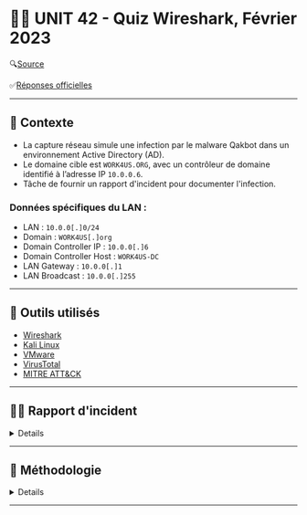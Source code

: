 # 🕵️‍♂️ UNIT 42 - Quiz Wireshark, Février 2023

🔍[Source](https://unit42.paloaltonetworks.com/feb-wireshark-quiz/) 

✅[Réponses officielles](https://unit42.paloaltonetworks.com/feb-wireshark-quiz-answers/)

---

## 📌 Contexte

- La capture réseau simule une infection par le malware Qakbot dans un environnement Active Directory (AD).
- Le domaine cible est `WORK4US.ORG`, avec un contrôleur de domaine identifié à l’adresse IP `10.0.0.6`.
- Tâche de fournir un rapport d'incident pour documenter l'infection.

### Données spécifiques du LAN :
- LAN : `10.0.0[.]0/24`
- Domain : `WORK4US[.]org`
- Domain Controller IP : `10.0.0[.]6`
- Domain Controller Host : `WORK4US-DC`
- LAN Gateway : `10.0.0[.]1`
- LAN Broadcast : `10.0.0[.]255`


---

## 🧰 Outils utilisés

- [Wireshark](https://www.wireshark.org/download.html)
- [Kali Linux](https://www.kali.org/)
- [VMware](https://www.vmware.com/products/desktop-hypervisor/workstation-and-fusion)
- [VirusTotal](https://www.virustotal.com/gui/home/upload)
- [MITRE ATT&CK](https://attack.mitre.org/)

---

## 🕵️‍♂️ Rapport d'incident
<details>
  
### 📌 Résumé

Le 2023-02-03 à 17:04 UTC, un poste Windows appartenant à `Damon Bauer` a été compromis par un malware **Qakbot** (aussi connu sous Qbot/Pinkslipbot) dans un environnement **Active Directory** (AD).

L’infection a généré du **trafic malveillant**, instauré une **backdoor** et initié des **communications** avec plusieurs serveurs C2 externes.

Des indices suggèrent une **propagation** possible vers le contrôleur de domaine (`10.0.0.6`), augmentant significativement le risque pour l'ensemble du domaine `WORK4US.ORG`.

<img src="images/killchain.png" alt="killchain" width="800"/>

  [*Source image*](https://securelist.com/qakbot-technical-analysis/103931/)

---

### 🖥️ Détails de la victime

- Utilisateur : `damon.bauer`
- Host : `DESKTOP-E7FHJS4`
- IP locale : `10.0.0[.]149`
- Adresse MAC : `00:21:5d:9e:42:fb`

---
### 🚨 Indicateurs de compromission (IoCs)

- Port 80 → `hxxp://128.254.207[.]55/86607.dat`
- `102.156.32[.]143:443` — HTTPS/SSL/TLS
- `208.187.122[.]74:443` — HTTPS/SSL/TLS
- `5.75.205[.]43:443` — HTTPS/SSL/TLS
- `23.111.114[.]52:65400` — TCP traffic
- `78.31.67[.]7:443` — TCP traffic (activité VNC)
- Diverses adresses IP sur ports TCP **25** et **465** — **SMTP** vers plusieurs serveurs de messagerie
- **ARP scanning** depuis l’hôte infecté
- **Transfert SMB** entre l’hôte compromis et le contrôleur de domaine

### ☣️ Détails du Malware :

- SHA 256 : `713207d9d9875ec88d2f3a53377bf8c2d620147a4199eb183c13a7e957056432`
- Type : DLL 32-bit
- Taille : 1,761,280 bytes
- Description : DLL utilisée par Qakbot
- Méthode d'exécution : `rundll32.exe [filename],Wind`
- Sample disponible sur [MalwareBazaar](https://bazaar.abuse.ch/sample/713207d9d9875ec88d2f3a53377bf8c2d620147a4199eb183c13a7e957056432/)
- Community Score de 55 / 72 sur [VirusTotal](https://www.virustotal.com/gui/file/713207d9d9875ec88d2f3a53377bf8c2d620147a4199eb183c13a7e957056432/details)

</details>

---

## 📝 Méthodologie
<details>

### 💡 IP local
<details>
  
Examiner le trafic web suspect en filtrant les requêtes HTTP et les handshakes TLS :    

`(http.request or tls.handshake.type == 1) and !(ssdp)`

➡️ IP source : `10.0.0[.]149`  
➡️ Adresse MAC : `00:21:5d:9e:42:fb`

<img src="images/1.png" alt="1" width="800"/>

</details>

---

### 💡 Hosts
<details>

Identifier le nom NetBIOS et le nom d'hôte Windows en analysant les protocoles de partage :  

`nbns or smb or smb2`

➡️ Host name : `DESKTOP-E7FHJS4`

<img src="images/2.png" alt="2" width="800"/>

---

Examiner le trafic d'authentification Kerberos pour identifier l’utilisateur :  

`kerberos.CNameString && ip.src == 10.0.0.149`  
- 📝 N.B. : Ajout de `CNameString` en colonne pour faciliter l’identification.

➡️ Utilisateur : `damon.bauer`

<img src="images/3.png" alt="3" width="800"/>

</details>

---

### 💡 Trafic HTTP
<details>

Analyser le trafic HTTP non chiffré pour identifier l'origine de l’infection :   

`http && ip.src == 10.0.0.149`

➡️ HTTP GET suspect vers une IP externe `128.254.207[.]55` → **investigation**  
➡️ HTTP GET vers `cacerts.digicert.com` → trafic légitime généré par OS/navigation normale  

<img src="images/4.png" alt="4" width="800"/>

Suivre le **TCP Stream** pour la requête suspecte vers `128.254.207[.]55` pour le fichier `86607[.]dat` :    
➡️ Headers minimalistes, présence de `CURL` → téléchargement automatisé = 🚩   
➡️ Fichier exécutable (`MZ` + `This program cannot be run in DOS mod`) = 🚩    

<img src="images/5.png" alt="5" width="800"/>

---

Exporter le fichier depuis le PCAP : `File → Export Objects → HTTP`  

Après téléchargement :     
✅ Vérification type de fichier : `file 86607.dat`  
✅ Hash SHA256 : `shasum -a 256 86607.dat`   
✅ [VirusTotal](https://www.virustotal.com/gui/file/713207d9d9875ec88d2f3a53377bf8c2d620147a4199eb183c13a7e957056432/details) : détecté par plusieurs fournisseurs  

<img src="images/6.png" alt="6" width="800"/>  
<img src="images/7.png" alt="7" width="800"/>

</details>

---

### 💡 Trafic Post-Infection
<details>

#### HTTPS sans SNI (Server Name Indication)
Filtrer le trafic HTTPS sans nom de domaine :    
`tls.handshake.type == 1 and tls.handshake.extension.type != 0`  
- 📝 N.B. : Les connexions directes vers une IP sont rares et souvent utilisées par des malwares (Qakbot, Trickbot, Emotet).
  
Lister les endpoints IPv4 : `Statistics → Endpoints`  

- Repérer les adresses IP externes des serveurs C2 contactées par l’hôte infecté `10.0.0[.]149`.  
➡️ `5.75.205[.]43`  
➡️ `102.156.32[.]143`  
➡️ `208.187.122[.]74`

<img src="images/8.png" alt="8" width="800"/>

---

#### Certificats TLS
Vérifier les certificats TLS (`11`) pour chaque IP :  
`tls.handshake.type == 11 and ip.addr == <IP_C2>`
   
Examiner `rdnSequence` :  
➡️ `102.156.32[.]143` et `208.187.122[.]74` = Valeurs aléatoires, typique de Qakbot  
➡️ `5.75.205[.]43` = Domaine spoofed/inactif (`vipsauna[.]com`) → certificat auto-signé C2  

<img src="images/9.png" alt="9" width="800"/>
<img src="images/10.png" alt="10" width="800"/>

---

#### Trafic C2 (:65400) 
Trafic initié (`SYN == 2`) sur TCP Port `65400` :  
`tcp.port == 65400 && tcp.flags == 2`  

➡️ IP C2 contactée : `23.111.114[.]52`  

<img src="images/11.png" alt="11" width="800"/>

Lorsqu'on suit le TCP Stream, on trouve rapidement les informations de l'hôte infecté :  
➡️ Hôte (string) : `jzbxct683972`  
➡️ IP publique de l'hôte : `71.167.93[.]52`  
- 📝 N.B. : Ce flux est typique d'un malware qui envoie immédiatement des informations sur la victime au serveur C2 pour établir un contrôle initial.  


<img src="images/12.png" alt="12" width="800"/>


---
#### Spambot
Filtrer le trafic `SMTP` pour détecter l'activité de **Spambot** :  
`smtp && ip.src == 10.0.0.149`  

➡️ L’hôte infecté contacte plusieurs serveurs de messagerie publics, ce qui est suspect dans un environnement AD.

<img src="images/13.png" alt="13" width="800"/>

Plus spécifiquement, on peut détecter/quantifier l'activité du Spambot avec la commande `EHLO` :  
`smtp.req.command contains "EHLO" && ip.src == 10.0.0.149`  

➡️ au moins 5 tentatives de connexions en ~10 minutes = 🚩

<img src="images/14.png" alt="14" width="800"/>

Pour voir l'ensemble du trafic (unencrypted ET encrypted) :  
`tls.handshake.type == 1 and (tcp.port == 25 or tcp.port == 465 or tcp.port == 587) && ip.src == 10.0.0.149`  

➡️ au moins 25 serveurs contactés en ~20 minutes == 🚩 
- 📝 N.B. : Aucun email spambot disponible à analyser/export (`File → Export Objects → IMF`)

<img src="images/15.png" alt="15" width="800"/>
<img src="images/16.png" alt="16" width="800"/>

✅ L’hôte infecté tente d’envoyer des emails en masse  
✅ Confirme une activité spambot post-infection  
✅ Permet d’identifier la portée de l’infection et les serveurs ciblés  

---

#### Trafic VNC
Protocole de partage de bureau à distance, VNC permet aux acteurs malveillants de prendre le contrôle d'un hôte infecté.
- 📝 N.B. : L'adresse IP `78.31.67[.]7` sur le port TCP `443` est un serveur C2 connu associé au malware Qakbot.  

`ip.addr == 78.31.67[.]7 && tcp.flags == 2`

2 flux TCP détectés :  
➡️ Premier flux : motif répétitif de 13 octets  
➡️ Second flux : flux RFB contenant la **mention ASCII VNC**, indiquant le partage de bureau à distance   
- 📝 N.B. : Cette séquence est caractéristique d’un malware exploitant VNC pour contrôler l’hôte à distance.

<img src="images/17.png" alt="17" width="800"/>
<img src="images/18.png" alt="18" width="800"/>


---

#### ARP Scanning
Les attaquants utilisent parfois le ARP scanning pour découvrir d’autres adresses IP actives sur un **réseau compromis**.  
Cela se fait au niveau des **adresses MAC**, en envoyant des requêtes ARP à l’adresse de broadcast `ff:ff:ff:ff:ff:ff` pour toutes les IP d’un segment réseau.  

Dans ce PCAP, l’hôte infecté (`00:21:4d:9e:42:fb`) balaie le segment de `10.0.0[.]254` à `10.0.0[.]2`.   
`arp && eth.dst == ff:ff:ff:ff:ff:ff`

Les adresses déjà connues sont exclues :  
➡️ Hôte infecté : `10.0.0[.]149`   
➡️ Contrôleur de domaine : `10.0.0[.]6`  
➡️ Passerelle réseau : `10.0.0[.]1`  
➡️ Adresse broadcast : `10.0.0[.]255`  

Si l’hôte infecté détecte une IP active, il envoie un ping `ICMP` puis tente de se connecter sur différents ports TCP/UDP.
- 📝 N.B. : Technique n’est pas spécifique à Qakbot et a été observée avec Bumblebee, IcedID, Emotet et d’autres familles de malware. 

<img src="images/19.png" alt="19" width="800"/>
<img src="images/20.png" alt="20" width="800"/>

---
#### SMB
Analyse des transferts SMB pour identifier les fichiers suspects : `File → Export Objects → SMB`  
- 📝 N.B. : Fichiers `DLL` avec des **noms aléatoires** == 🚩, confirment une activité post-infection dans l'AD.  

<img src="images/21.png" alt="21" width="800"/>

➡️ Fichiers `.dll` (1,761 KB) : DLL Windows     
➡️ Fichiers `.bin.cfg` (105 bytes) : fichiers de données binaires  
➡️ SHA256 : `713207d9d9875ec88d2f3a53377bf8c2d620147a4199eb183c13a7e957056432` = Identique au DLL initial récupéré via HTTP au début de l’infection   


<img src="images/22.png" alt="22" width="800"/>
<img src="images/23.png" alt="23" width="800"/>


#### SMB2
Le trafic **SMB2** montre la création et le transfert de DLLs malveillants vers le DC via **NTLMSSP**. Les noms de fichiers aléatoires et l’authentification avec l’utilisateur compromis indiquent une tentative de **mouvement latéral** et d’installation de **Qakbot** dans l’AD.  
`ip.addr == 10.0.0[.]149 && ip.dst == 10.0.0[.]6 && smb2`

➡️ Le poste infecté (`10.0.0[.]149`) envoie des fichiers suspects (`.dll` et `.cfg`) au DC (`10.0.0[.]6`)  
➡️ Le malware utilise **NTLMSSP** pour s'authentifier avec le DC en usurpant l’identité de l’utilisateur compromis (`damon.bauer`)  

<img src="images/24.png" alt="24" width="800"/>

</details>

Pour une analyse détaillée des TTPs associées à Qakbot :
[MITRE ATT&CK](https://mitre-attack.github.io/attack-navigator//#layerURL=https%3A%2F%2Fattack.mitre.org%2Fsoftware%2FS0650%2FS0650-enterprise-layer.json)


</details>



---












